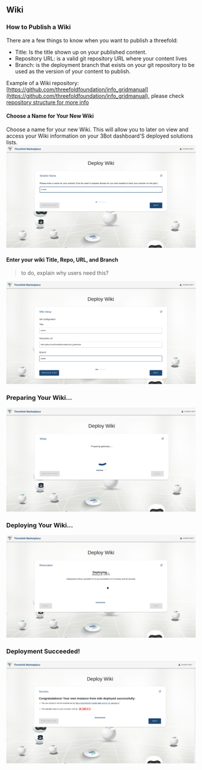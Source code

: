 ## Wiki

### How to Publish a Wiki

There are a few things to know when you want to publish a threefold:

- Title: Is the title shown up on your published content.
- Repository URL: is a valid git repository URL where your content lives
- Branch: is the deployment branch that exists on your git repository to be used as the version of your content to publish.

Example of a Wiki repository: [https://github.com/threefoldfoundation/info_gridmanual](https://github.com/threefoldfoundation/info_gridmanual), please check [repository structure for more info](https://github.com/crystaluniverse/publishingtools/blob/development/docs/repo_layout.md)

#### Choose a Name for Your New Wiki

Choose a name for your new Wiki. This will allow you to later on view and access your Wiki information on your 3Bot dashboard'S deployed solutions lists.
![](img/wiki_1.png)

#### Enter your wiki Title, Repo, URL, and Branch

> to do, explain why users need this?

![](img/wiki_2.png)

### Preparing Your Wiki...

![](img/wiki_6.png)

### Deploying Your Wiki...

![](img/wiki_8.png)

### Deployment Succeeded!

![](img/wiki_9.png)

